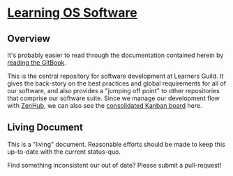 # [Learning OS Software](http://learnersguild.github.io/learning-os-software)

## Overview

It's probably easier to read through the documentation contained herein by [reading the GitBook][learning-os-software-gitbook].

This is the central repository for software development at Learners Guild. It gives the back-story on the best practices and global requirements for all of our software, and also provides a "jumping off point" to other repositories that comprise our software suite. Since we manage our development flow with [ZenHub][zenhub], we can also see the [consolidated Kanban board][consolidated-kanban-board] here.

## Living Document

This is a "living" document. Reasonable efforts should be made to keep this up-to-date with the current status-quo.

Find something inconsistent our out of date? Please submit a pull-request!


[zenhub]: https://www.zenhub.io/
[consolidated-kanban-board]: https://github.com/LearnersGuild/learning-os-software#boards
[learning-os-software-gitbook]: https://software.learnersguild.org
